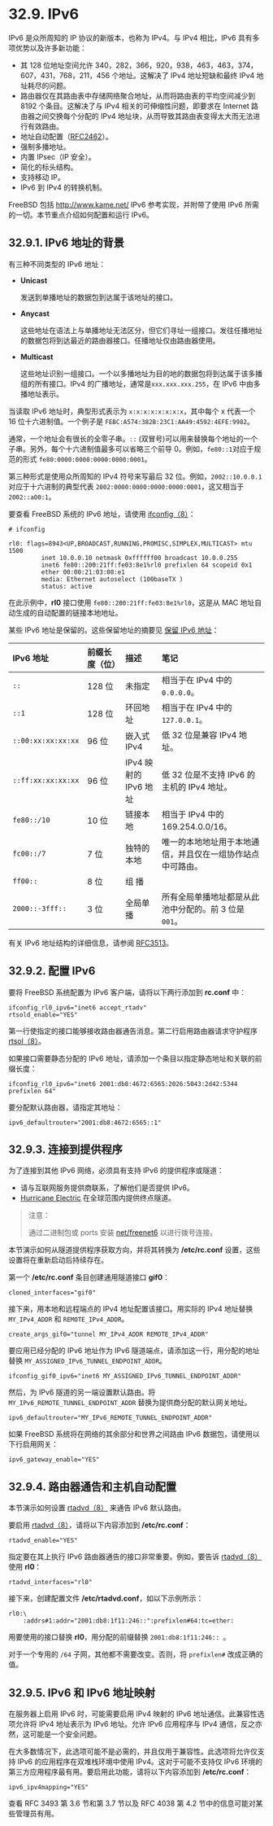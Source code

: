 # 32.9. IPv6

IPv6 是众所周知的 IP 协议的新版本，也称为 IPv4。与 IPv4 相比，IPv6 具有多项优势以及许多新功能：

- 其 128 位地址空间允许 340，282，366，920，938，463，463，374，607，431，768，211，456 个地址。这解决了 IPv4 地址短缺和最终 IPv4 地址耗尽的问题。
- 路由器仅在其路由表中存储网络聚合地址，从而将路由表的平均空间减少到 8192 个条目。这解决了与 IPv4 相关的可伸缩性问题，即要求在 Internet 路由器之间交换每个分配的 IPv4 地址块，从而导致其路由表变得太大而无法进行有效路由。
- 地址自动配置（[RFC2462](http://www.ietf.org/rfc/rfc2462.txt)）。
- 强制多播地址。
- 内置 IPsec（IP 安全）。
- 简化的标头结构。
- 支持移动 IP。
- IPv6 到 IPv4 的转换机制。

FreeBSD 包括 http://www.kame.net/ IPv6 参考实现，并附带了使用 IPv6 所需的一切。本节重点介绍如何配置和运行 IPv6。

## 32.9.1. IPv6 地址的背景

有三种不同类型的 IPv6 地址：

- **Unicast**

  发送到单播地址的数据包到达属于该地址的接口。

- **Anycast**

  这些地址在语法上与单播地址无法区分，但它们寻址一组接口。发往任播地址的数据包将到达最近的路由器接口。任播地址仅由路由器使用。

- **Multicast**

  这些地址识别一组接口。一个以多播地址为目的地的数据包将到达属于该多播组的所有接口。IPv4 的广播地址，通常是`xxx.xxx.xxx.255`，在 IPv6 中由多播地址表示。

当读取 IPv6 地址时，典型形式表示为 `x:x:x:x:x:x:x:x`，其中每个 x 代表一个 16 位十六进制值。一个例子是 `FEBC:A574:382B:23C1:AA49:4592:4EFE:9982`。

通常，一个地址会有很长的全零子串。`::` (双冒号)可以用来替换每个地址的一个子串。另外，每个十六进制值最多可以省略三个前导 0。例如，`fe80::1`对应于规范的形式 `fe80:0000:0000:0000:0000:0001`。

第三种形式是使用众所周知的 IPv4 符号来写最后 32 位。例如，`2002::10.0.0.1` 对应于十六进制的典型代表 `2002:0000:0000:0000:0000:0001`，这又相当于 `2002::a00:1`。

要查看 FreeBSD 系统的 IPv6 地址，请使用 [ifconfig（8）](https://www.freebsd.org/cgi/man.cgi?query=ifconfig&sektion=8&format=html)：

```
# ifconfig
```

```
rl0: flags=8943<UP,BROADCAST,RUNNING,PROMISC,SIMPLEX,MULTICAST> mtu 1500
         inet 10.0.0.10 netmask 0xffffff00 broadcast 10.0.0.255
         inet6 fe80::200:21ff:fe03:8e1%rl0 prefixlen 64 scopeid 0x1
         ether 00:00:21:03:08:e1
         media: Ethernet autoselect (100baseTX )
         status: active
```

在此示例中，**rl0** 接口使用 `fe80::200:21ff:fe03:8e1%rl0`，这是从 MAC 地址自动生成的自动配置的链接本地地址。

某些 IPv6 地址是保留的。这些保留地址的摘要见 [保留 IPv6 地址](https://docs.freebsd.org/en/books/handbook/advanced-networking/#reservedip6)：

| IPv6 地址          | 前缀长度（位）| 描述                  | 笔记                                                       |
| :----------------- | :------------- | :-------------------- | :--------------------------------------------------------- |
| `::`               | 128 位         | 未指定                | 相当于在 IPv4 中的 `0.0.0.0`。                               |
| `::1`              | 128 位         | 环回地址              | 相当于在 IPv4 中的 `127.0.0.1`。                             |
| `::00:xx:xx:xx:xx` | 96 位          | 嵌入式 IPv4           | 低 32 位是兼容 IPv4 地址。                         |
| `::ff:xx:xx:xx:xx` | 96 位          | IPv4 映射的 IPv6 地址 | 低 32 位是不支持 IPv6 的主机的 IPv4 地址。           |
| `fe80::/10`        | 10 位          | 链接本地              | 相当于 IPv4 中的 169.254.0.0/16。                        |
| `fc00::/7`         | 7 位           | 独特的本地            | 唯一的本地地址用于本地通信，并且仅在一组协作站点中可路由。|
| `ff00::`           | 8 位           | 组 播                 |                                                            |
| `2000::-3fff::`    | 3 位           | 全局单播              | 所有全局单播地址都是从此池中分配的。前 3 位是 `001`。     |

有关 IPv6 地址结构的详细信息，请参阅 [RFC3513](http://www.ietf.org/rfc/rfc3513.txt)。

## 32.9.2. 配置 IPv6

要将 FreeBSD 系统配置为 IPv6 客户端，请将以下两行添加到 **rc.conf** 中：

```
ifconfig_rl0_ipv6="inet6 accept_rtadv"
rtsold_enable="YES"
```

第一行使指定的接口能够接收路由器通告消息。第二行启用路由器请求守护程序 [rtsol（8）](https://www.freebsd.org/cgi/man.cgi?query=rtsol&sektion=8&format=html)。

如果接口需要静态分配的 IPv6 地址，请添加一个条目以指定静态地址和关联的前缀长度：

```
ifconfig_rl0_ipv6="inet6 2001:db8:4672:6565:2026:5043:2d42:5344 prefixlen 64"
```

要分配默认路由器，请指定其地址：

```
ipv6_defaultrouter="2001:db8:4672:6565::1"
```

## 32.9.3. 连接到提供程序

为了连接到其他 IPv6 网络，必须具有支持 IPv6 的提供程序或隧道：

- 请与互联网服务提供商联系，了解他们是否提供 IPv6。
- [Hurricane Electric](http://www.tunnelbroker.net/) 在全球范围内提供终点隧道。

>注意：                         
>
>通过二进制包或 ports 安装 [net/freenet6](https://cgit.freebsd.org/ports/tree/net/freenet6/pkg-descr) 以进行拨号连接。

本节演示如何从隧道提供程序获取方向，并将其转换为 **/etc/rc.conf** 设置，这些设置将在重新启动后持续存在。

第一个 **/etc/rc.conf** 条目创建通用隧道接口 **gif0**：

```
cloned_interfaces="gif0"
```

接下来，用本地和远程端点的 IPv4 地址配置该接口。用实际的 IPv4 地址替换 `MY_IPv4_ADDR` 和 `REMOTE_IPv4_ADDR`。

```
create_args_gif0="tunnel MY_IPv4_ADDR REMOTE_IPv4_ADDR"
```

要应用已经分配的 IPv6 地址作为 IPv6 隧道端点，请添加这一行，用分配的地址替换 `MY_ASSIGNED_IPv6_TUNNEL_ENDPOINT_ADDR`。

```
ifconfig_gif0_ipv6="inet6 MY_ASSIGNED_IPv6_TUNNEL_ENDPOINT_ADDR"
```

然后，为 IPv6 隧道的另一端设置默认路由。将 `MY_IPv6_REMOTE_TUNNEL_ENDPOINT_ADDR` 替换为提供商分配的默认网关地址。

```
ipv6_defaultrouter="MY_IPv6_REMOTE_TUNNEL_ENDPOINT_ADDR"
```

如果 FreeBSD 系统将在网络的其余部分和世界之间路由 IPv6 数据包，请使用以下行启用网关：

```
ipv6_gateway_enable="YES"
```

## 32.9.4. 路由器通告和主机自动配置

本节演示如何设置 [rtadvd（8）](https://www.freebsd.org/cgi/man.cgi?query=rtadvd&sektion=8&format=html) 来通告 IPv6 默认路由。

要启用 [rtadvd（8）](https://www.freebsd.org/cgi/man.cgi?query=rtadvd&sektion=8&format=html)，请将以下内容添加到 **/etc/rc.conf**：

```
rtadvd_enable="YES"
```

指定要在其上执行 IPv6 路由器通告的接口非常重要。例如，要告诉 [rtadvd（8）](https://www.freebsd.org/cgi/man.cgi?query=rtadvd&sektion=8&format=html) 使用 **rl0**：

```
rtadvd_interfaces="rl0"
```

接下来，创建配置文件 **/etc/rtadvd.conf**，如以下示例所示：

```
rl0:\
	:addrs#1:addr="2001:db8:1f11:246::":prefixlen#64:tc=ether:
```

用要使用的接口替换 **rl0**，用分配的前缀替换 `2001:db8:1f11:246:: `。

对于一个专用的 `/64` 子网，其他都不需要改变。否则，将 `prefixlen#` 改成正确的值。

## 32.9.5. IPv6 和 IPv6 地址映射

在服务器上启用 IPv6 时，可能需要启用 IPv4 映射的 IPv6 地址通信。此兼容性选项允许将 IPv4 地址表示为 IPv6 地址。允许 IPv6 应用程序与 IPv4 通信，反之亦然，这可能是一个安全问题。

在大多数情况下，此选项可能不是必需的，并且仅用于兼容性。此选项将允许仅支持 IPv6 的应用程序在双堆栈环境中使用 IPv4。这对于可能不支持仅 IPv6 环境的第三方应用程序最有用。要启用此功能，请将以下内容添加到 **/etc/rc.conf**：

```
ipv6_ipv4mapping="YES"
```

查看 RFC 3493 第 3.6 节和第 3.7 节以及 RFC 4038 第 4.2 节中的信息可能对某些管理员有用。
